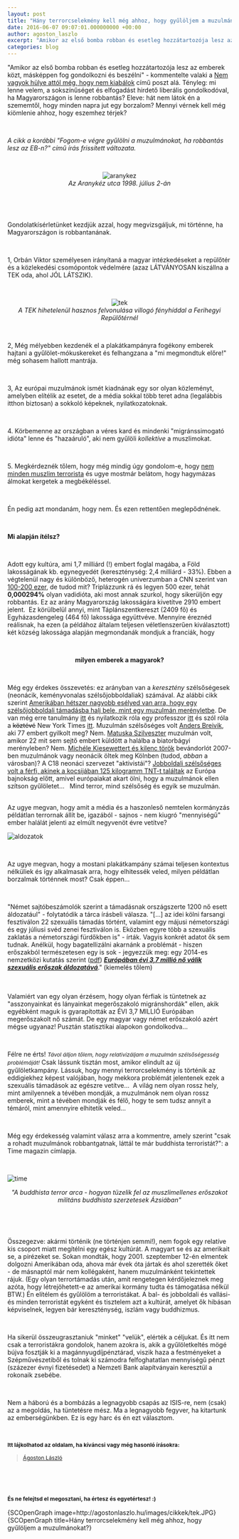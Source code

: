 ```yaml
---
layout: post
title: "Hány terrorcselekmény kell még ahhoz, hogy gyűlöljem a muzulmánokat?"
date: 2016-06-07 09:07:01.000000000 +00:00
author: agoston_laszlo
excerpt: "Amikor az első bomba robban és esetleg hozzátartozója lesz az emberek közt, másképpen fog gondolkozni és beszélni - kommentelte valaki a Nem vagyok hülye attól még, hogy nem kiabálok című poszt alá. Tényleg: mi lenne velem, a sokszínűséget és elfogadást hirdető liberális gondolkodóval, ha Magyarországon is lenne robbantás?"
categories: blog
---
```

<p>"Amikor az első bomba robban és esetleg hozzátartozója lesz az emberek közt, másképpen fog gondolkozni és beszélni" - kommentelte valaki a&nbsp;<a href="http://agostonlaszlo.hu/hu/blog/70-nem-vagyok-hulye-attol-meg-hogy-nem-kiabalok" target="_blank">Nem vagyok hülye attól még, hogy nem kiabálok</a> című poszt alá. Tényleg: mi lenne velem, a sokszínűséget és elfogadást hirdető liberális gondolkodóval, ha Magyarországon is lenne robbantás? Eleve: hát nem látok én a szememtől, hogy minden napra jut egy borzalom? Mennyi vérnek kell még kiömlenie ahhoz, hogy eszemhez térjek?</p>
<p>&nbsp;</p>
<p><em>A cikk a korábbi "Fogom-e végre gyűlölni a muzulmánokat, ha robbantás lesz az EB-n?" című írás frissített változata.</em></p>
<p>&nbsp;</p>
<p style="text-align: center;"><img src="http://agostonlaszlo.hu/images/cikkek/aranykez.jpg" alt="aranykez" /><br /><em>Az Aranykéz utca 1998. július 2-án</em></p>
<p>&nbsp;</p>

<p>&nbsp;</p>
<p>Gondolatkísérletünket kezdjük azzal, hogy megvizsgáljuk, mi történne, ha Magyarországon is robbantanának.</p>
<p>&nbsp;</p>
<p>1, Orbán Viktor személyesen irányítaná a magyar intézkedéseket a repülőtér és a közlekedési csomópontok védelmére (azaz LÁTVÁNYOSAN kiszállna a TEK oda, ahol JÓL LÁTSZIK).</p>
<p>&nbsp;</p>
<p style="text-align: center;"><img src="http://agostonlaszlo.hu/images/cikkek/tek.JPG" alt="tek" /><br /><em>A TEK hihetelenül hasznos felvonulása villogó fényhíddal a Ferihegyi Repülőtérnél</em></p>
<p>&nbsp;</p>
<p>2, Még mélyebben kezdenék el a plakátkampányra fogékony emberek hajtani a gyűlölet-mókuskereket és felhangzana a "mi megmondtuk előre!" még sohasem hallott mantrája.</p>
<p>&nbsp;</p>
<p>3, Az európai muzulmánok ismét kiadnának egy sor olyan közleményt, amelyben elítélik az esetet, de a média sokkal több teret adna (legalábbis itthon biztosan) a sokkoló képeknek, nyilatkozatoknak.</p>
<p>&nbsp;</p>
<p>4. Körbemenne az országban a véres kard és mindenki "migránssimogató idióta" lenne és "hazaáruló", aki nem gyűlöli <em>kollektíve</em> a muszlimokat.</p>
<p>&nbsp;</p>
<p>5. Megkérdeznék tőlem, hogy még mindig úgy gondolom-e, hogy <a href="https://www.facebook.com/agostonlaszloartist/videos/816269201810513/" target="_blank">nem minden muszlim terrorista</a> és ugye mostmár belátom, hogy hagymázas álmokat kergetek a megbékéléssel.</p>
<p>&nbsp;</p>
<p>Én pedig azt mondanám, hogy nem. És ezen rettentően meglepődnének.</p>
<p>&nbsp;</p>
<p><strong>Mi alapján ítélsz?&nbsp;</strong></p>
<p>&nbsp;</p>
<p>Adott egy kultúra, ami 1,7 milliárd (!) embert foglal magába, a Föld lakosságának kb. egynegyedét (kereszténység: 2,4 milliárd - 33%). Ebben a végtelenül nagy és különböző, heterogén univerzumban a CNN szerint van <a href="http://edition.cnn.com/2014/09/26/opinion/bergen-schneider-how-many-jihadists/" target="_blank">100-200 ezer</a>, de tudod mit? Triplázzunk rá és legyen 500 ezer, tehát <strong>0,000294%</strong>&nbsp;olyan vadidióta, aki most annak szurkol, hogy sikerüljön egy robbantás. Ez az arány Magyarország lakosságára kivetítve 2910 embert jelent. &nbsp;Ez körülbelül annyi, mint Táplánszentkereszt (2409 fő) és Egyházasdengeleg (464 fő) lakossága együttvéve. Mennyire éreznéd reálisnak, ha ezen (a példához általam teljesen véletlenszerűen kiválasztott) két község lakossága alapján megmondanák mondjuk a franciák, hogy</p>
<p>&nbsp;</p>
<p style="text-align: center;"><strong>milyen emberek a magyarok?</strong></p>
<p>&nbsp;</p>
<p>Még egy érdekes összevetés: ez arányban van a <em>keresztény</em> szélsőségesek (neonácik, keményvonalas szélsőjobboldaliak) számával. Az alábbi cikk szerint <a href="http://thinkprogress.org/justice/2015/11/30/3725562/you-are-more-than-7-times-as-likely-to-be-killed-by-a-right-wing-extemist-than-by-muslim-terrorists/" target="_blank">Amerikában hétszer nagyobb esélyed van arra, hogy egy szélsőjobboldali támadásba halj bele, mint egy muzulmán merényletbe</a>. De van még erre tanulmány <a href="http://time.com/3934980/right-wing-extremists-white-terrorism-islamist-jihadi-dangerous/" target="_blank">itt</a> és nyilatkozik róla egy professzor&nbsp;<a href="http://www.thecollegefix.com/post/25885/" target="_blank">itt</a> és szól róla a <span style="text-decoration: line-through;">köztévé</span> New York Times&nbsp;<a href="http://www.nytimes.com/2015/06/25/us/tally-of-attacks-in-us-challenges-perceptions-of-top-terror-threat.html?_r=0" target="_blank">itt</a>. Muzulmán szélsőséges volt <a href="https://hu.wikipedia.org/wiki/Anders_Behring_Breivik" target="_blank">Anders Breivik</a>, aki 77 embert gyilkolt meg? Nem. <a href="https://hu.wikipedia.org/wiki/Matuska_Szilveszter" target="_blank">Matuska Szilveszter</a> muzulmán volt, amikor 22 mit sem sejtő embert küldött a halálba a biatorbágyi merényleben? Nem.&nbsp;<a href="https://en.wikipedia.org/wiki/Murder_of_Mich%C3%A9le_Kiesewetter" target="_blank">Michéle Kiesewettert és kilenc török</a> bevándorlót 2007-ben muzulmánok vagy neonácik öltek meg Kölnben (tudod, <em>abban</em> a városban)? A C18 neonáci szervezet "aktivistái"?&nbsp;<a href="http://www.theguardian.com/world/2016/jun/06/ukraine-detained-french-citizen-plotting-euro-2016-attacks" target="_blank">Jobboldali szélsőséges volt a férfi, akinek a kocsijában 125 kilogramm TNT-t találtak</a>&nbsp;az Európa bajnokság előtt, amivel európaiakat akart ölni, hogy a muzulmánok ellen szítson gyűlöletet... &nbsp; Mind terror, mind szélsőség és egyik se muzulmán.<br /><br /></p>
<p>Az ugye megvan, hogy amit a média és a haszonleső nemtelen kormányzás példátlan terrornak állít be, igazából - sajnos - nem kiugró "mennyiségű" ember halálát jelenti az elmúlt negyvenöt évre vetítve?</p>
<p><img src="http://agostonlaszlo.hu/images/cikkek/aldozatok.jpg" alt="aldozatok" style="display: block; margin-left: auto; margin-right: auto;" /></p>
<p>&nbsp;</p>
<p>Az ugye megvan, hogy a mostani plakátkampány számai teljesen kontextus nélküliek és így alkalmasak arra, hogy elhitessék veled, milyen példátlan borzalmak történnek most? Csak éppen...</p>
<p>&nbsp;</p>
<p>"Német sajtóbeszámolók szerint a támadásnak országszerte 1200 nő esett áldozatául" - folytatódik a tárca írásbeli válasza. "[...] az idei kölni farsangi fesztiválon 22 szexuális támadás történt, valamint egy májusi németországi és egy júliusi svéd zenei fesztiválon is. Eközben egyre több a szexuális zaklatás a németországi fürdőkben is" - írták. Vagyis konkrét adatot ők sem tudnak. Anélkül, hogy bagatellizálni akarnánk a problémát - hiszen erőszakból természetesen egy is sok - jegyezzük meg: egy 2014-es nemzetközi kutatás szerint (<a href="http://fra.europa.eu/sites/default/files/fra-2014-vaw-survey-factsheet_hu.pdf" target="_blank">pdf</a>) <span style="text-decoration: underline;"><em><strong>Európában évi 3,7 millió nő válik szexuális erőszak áldozatává</strong></em></span>." (kiemelés tőlem)<br /><br /><br /></p>
<p>Valamiért van egy olyan érzésem, hogy olyan férfiak is tüntetnek az "asszonyainkat és lányainkat megerőszakoló migránshordák"&nbsp;ellen, akik egyébként maguk is gyarapították az ÉVI 3,7 MILLIÓ Európában megerőszakolt nő számát. De egy magyar vagy német erőszakoló azért mégse ugyanaz! Pusztán statisztikai alapokon gondolkodva...</p>
<p>&nbsp;</p>
<p>Félre ne érts! <em style="font-size: 12.16px; line-height: 1.3em;">Távol álljon tőlem, hogy relativizáljam a muzulmán szélsőségesség problémáját!</em> Csak lássunk tisztán most, amikor elindult az új gyűlöletkampány. Lássuk, hogy mennyi terrorcselekmény is történik az eddigiekhez képest valójában, hogy mekkora problémát jelentenek ezek a szexuális támadások az egészre vetítve... &nbsp;A világ nem olyan rossz hely, mint amilyennek a tévében mondják, a muzulmánok nem olyan rossz emberek, mint a tévében mondják és félő, hogy te sem tudsz annyit a témáról, mint amennyire elhitetik veled...</p>
<p>&nbsp;</p>
<p>Még egy érdekesség valamint válasz arra a kommentre, amely szerint "csak a rohadt muzulmánok robbantgatnak, láttál te már buddhista terroristát?": a Time magazin címlapja.</p>
<p>&nbsp;</p>
<p><img src="http://agostonlaszlo.hu/images/cikkek/time.jpg" alt="time" /></p>
<p style="text-align: center;"><em>"A buddhista terror arca - hogyan tüzelik fel az muszlimellenes erőszakot militáns buddhista szerzetesek Ázsiában"</em></p>
<p>&nbsp;</p>
<p>&nbsp;</p>
<p>Összegezve: akármi történik (ne történjen semmi!), nem fogok egy relatíve kis csoport miatt megítélni egy egész kultúrát. A magyart se és az amerikait se, a pirézeket se. Sokan mondták, hogy 2001. szeptember 12-én elmentek dolgozni Amerikában oda, ahova már évek óta jártak és ahol szerették őket - de másnaptól már nem kollégaként, hanem muzulmánként tekintettek rájuk. (Egy olyan terrortámadás után, amit rengetegen kérdőjeleznek meg azóta, hogy létrejöhetett-e az amerikai kormány tudta és támogatása nélkül BTW.) Én elítélem és gyűlölöm a terroristákat. A bal- és jobboldali és vallási- és minden terroristát egyként és tisztelem azt a kultúrát, amelyet ők hibásan képviselnek, legyen bár kereszténység, iszlám vagy buddhizmus.</p>
<p>&nbsp;</p>
<p>Ha sikerül összeugrasztaniuk "minket" "velük", elérték a céljukat. És itt nem csak a terroristákra gondolok, hanem azokra is, akik a gyűlöletkeltés mögé bújva fosztják ki a magánnyugdíjpénztárad, viszik haza a festményeket a Szépművészetiből és tolnak ki számodra felfoghatatlan mennyiségű pénzt (százezer évnyi fizetésedet) a Nemzeti Bank alapítványain keresztül a rokonaik zsebébe.</p>
<p>&nbsp;</p>
<p>Nem a háború és a bombázás a legnagyobb csapás az ISIS-re, nem (csak) az a megoldás, ha tüntetésre mész. Ma a legnagyobb fegyver, ha kitartunk az emberségünkben. Ez is egy harc és én ezt választom.</p>
<p>&nbsp;</p>
<p><strong style="font-size: 12.16px; line-height: 15.808px;">Itt lájkolhatod az oldalam, ha kíváncsi vagy még hasonló írásokra:</strong></p>
<div class="fb-page" style="font-size: 12.16px; line-height: 15.808px;" data-href="https://www.facebook.com/agostonlaszloartist" data-width="250" data-height="100" data-small-header="false" data-adapt-container-width="false" data-hide-cover="true" data-show-facepile="false">
<div class="fb-xfbml-parse-ignore">
<blockquote cite="https://www.facebook.com/agostonlaszloartist"><a href="https://www.facebook.com/agostonlaszloartist">Ágoston László</a></blockquote>
</div>
</div>
<p>&nbsp;</p>
<p>&nbsp;</p>
<p style="font-size: 12.16px; line-height: 15.808px;"><strong>És ne felejtsd el megosztani, ha értesz és egyetértesz! :)</strong></p>
<p>{SCOpenGraph image=http://agostonlaszlo.hu/images/cikkek/tek.JPG} {SCOpenGraph title=Hány terrorcselekmény kell még ahhoz, hogy gyűlöljem a muzulmánokat?}</p>
